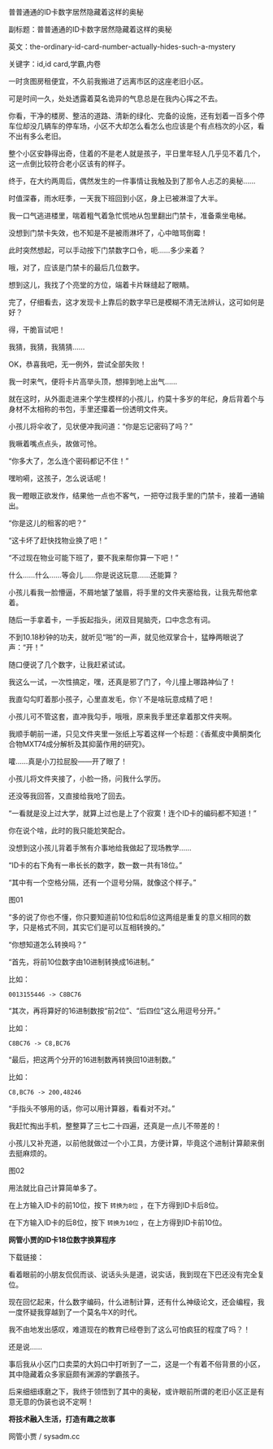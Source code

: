 普普通通的ID卡数字居然隐藏着这样的奥秘

副标题：普普通通的ID卡数字居然隐藏着这样的奥秘

英文：the-ordinary-id-card-number-actually-hides-such-a-mystery

关键字：id,id card,学霸,内卷



一时贪图房租便宜，不久前我搬进了远离市区的这座老旧小区。

可是时间一久，处处透露着莫名诡异的气息总是在我内心挥之不去。

你看，干净的楼房、整洁的道路、清新的绿化、完备的设施，还有划着一百多个停车位却没几辆车的停车场，小区不大却怎么看怎么也应该是个有点档次的小区，看不出有多么老旧。

整个小区安静得出奇，住着的不是老人就是孩子，平日里年轻人几乎见不着几个，这一点倒比较符合老小区该有的样子。

终于，在大约两周后，偶然发生的一件事情让我触及到了那令人忐忑的奥秘……



时值深春，雨水旺季，一天我下班回到小区，身上已被淋湿了大半。

我一口气逃进楼里，喘着粗气着急忙慌地从包里翻出门禁卡，准备乘坐电梯。

没想到门禁卡失效，也不知是不是被雨淋坏了，心中暗骂倒霉！

此时突然想起，可以手动按下门禁数字口令，呃……多少来着？

哦，对了，应该是门禁卡的最后几位数字。

想到这儿，我找了个亮堂的方位，端着卡片眯缝起了眼睛。

完了，仔细看去，这才发现卡上靠后的数字早已是模糊不清无法辨认，这可如何是好？

得，干脆盲试吧！

我猜，我猜，我猜猜……

OK，恭喜我吧，无一例外，尝试全部失败！

我一时来气，便将卡片高举头顶，想摔到地上出气……



就在这时，从外面走进来个学生模样的小孩儿，约莫十多岁的年纪，身后背着个与身材不太相称的书包，手里还攥着一份透明文件夹。

小孩儿将伞收了，见状便冲我问道：“你是忘记密码了吗？”

我噘着嘴点点头，故做可怜。

“你多大了，怎么连个密码都记不住！”

嘿哟嗬，这孩子，怎么说话呢！

我一瞪眼正欲发作，结果他一点也不客气，一把夺过我手里的门禁卡，接着一通输出。

“你是这儿的租客的吧？”

“这卡坏了赶快找物业换了吧！”

“不过现在物业可能下班了，要不我来帮你算一下吧！”



什么……什么……等会儿……你是说这玩意……还能算？

小孩儿看我一脸懵逼，不屑地皱了皱眉，将手里的文件夹塞给我，让我先帮他拿着。

随后一手拿着卡，一手扳起指头，闭双目晃脑壳，口中念念有词。

不到10.18秒钟的功夫，就听见“啪”的一声，就见他双掌合十，猛睁两眼说了声：“开！”

随口便说了几个数字，让我赶紧试试。

我这么一试，一次性搞定，嘿，还真是邪了门了，今儿撞上哪路神仙了！

我直勾勾盯着那小孩子，心里直发毛，你丫不是啥玩意成精了吧！



小孩儿可不管这套，直冲我勾手，哦哦，原来我手里还拿着那文件夹啊。

我顺手朝前一递，只见文件夹里一张纸上写着这样一个标题：《香蕉皮中黄酮类化合物MXT74成分解析及其抑菌作用的研究》。

嚯……真是小刀拉屁股——开了眼了！

小孩儿将文件夹接了，小脸一扬，问我什么学历。

还没等我回答，又直接给我呛了回去。

“一看就是没上过大学，就算上过也是上了个寂寞！连个ID卡的编码都不知道！”

你在说个啥，此时的我只能尬笑配合。

没想到这小孩儿背着手煞有介事地给我做起了现场教学……



“ID卡的右下角有一串长长的数字，数一数一共有18位。”

“其中有一个空格分隔，还有一个逗号分隔，就像这个样子。”

图01



“多的说了你也不懂，你只要知道前10位和后8位这两组是重复的意义相同的数字，只是格式不同，其实它们是可以互相转换的。”

“你想知道怎么转换吗？”



“首先，将前10位数字由10进制转换成16进制。”

比如：

```
0013155446 -> C8BC76
```



“其次，再将算好的16进制数按“前2位”、“后四位”这么用逗号分开。”

比如：

```
C8BC76 -> C8,BC76
```



“最后，把这两个分开的16进制数再转换回10进制数。”

比如：

```
C8,BC76 -> 200,48246
```



“手指头不够用的话，你可以用计算器，看看对不对。”

我赶忙掏出手机，整整算了三七二十四遍，还真是一点儿不带差的！



小孩儿又补充道，以前他就做过一个小工具，方便计算，毕竟这个进制计算颠来倒去挺麻烦的。

图02



用法就比自己计算简单多了。

在上方输入ID卡的前10位，按下 `转换为8位` ，在下方得到ID卡后8位。

在下方输入ID卡的后8位，按下 `转换为10位` ，在上方得到ID卡前10位。



**网管小贾的ID卡18位数字换算程序**

下载链接：





看着眼前的小朋友侃侃而谈、说话头头是道，说实话，我到现在下巴还没有完全复位。

现在回忆起来，什么数字编码，什么进制计算，还有什么神级论文，还会编程，我一度怀疑我穿越到了一个莫名牛X的时代。

我不由地发出感叹，难道现在的教育已经卷到了这么可怕疯狂的程度了吗？！

还是说……



事后我从小区门口卖菜的大妈口中打听到了一二，这是一个有着不俗背景的小区，其中隐藏着众多家庭颇有渊源的学霸孩子。

后来细细琢磨之下，我终于领悟到了其中的奥秘，或许眼前所谓的老旧小区正是有意无意的伪装也说不定啊！





**将技术融入生活，打造有趣之故事**

网管小贾 / sysadm.cc